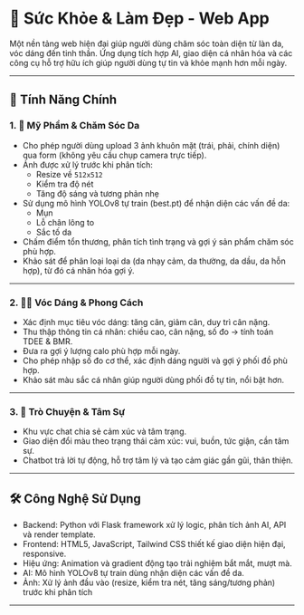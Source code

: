 # 💖 Sức Khỏe & Làm Đẹp - Web App

Một nền tảng web hiện đại giúp người dùng chăm sóc toàn diện từ làn da, vóc dáng đến tinh thần. Ứng dụng tích hợp AI, giao diện cá nhân hóa và các công cụ hỗ trợ hữu ích giúp người dùng tự tin và khỏe mạnh hơn mỗi ngày.

---

## 🚀 Tính Năng Chính

### 1. 🌿 Mỹ Phẩm & Chăm Sóc Da

- Cho phép người dùng upload 3 ảnh khuôn mặt (trái, phải, chính diện) qua form (không yêu cầu chụp camera trực tiếp).
- Ảnh được xử lý trước khi phân tích:
  - Resize về `512x512`
  - Kiểm tra độ nét
  - Tăng độ sáng và tương phản nhẹ
- Sử dụng mô hình YOLOv8 tự train (best.pt) để nhận diện các vấn đề da:
  - Mụn
  - Lỗ chân lông to
  - Sắc tố da
- Chấm điểm tổn thương, phân tích tình trạng và gợi ý sản phẩm chăm sóc phù hợp.
- Khảo sát để phân loại loại da (da nhạy cảm, da thường, da dầu, da hỗn hợp), từ đó cá nhân hóa gợi ý.

---

### 2. 🧍‍♀️ Vóc Dáng & Phong Cách

- Xác định mục tiêu vóc dáng: tăng cân, giảm cân, duy trì cân nặng.
- Thu thập thông tin cá nhân: chiều cao, cân nặng, số đo → tính toán TDEE & BMR.
- Đưa ra gợi ý lượng calo phù hợp mỗi ngày.
- Cho phép nhập số đo cơ thể, xác định dáng người và gợi ý phối đồ phù hợp.
- Khảo sát màu sắc cá nhân giúp người dùng phối đồ tự tin, nổi bật hơn.

---

### 3. 💬 Trò Chuyện & Tâm Sự

- Khu vực chat chia sẻ cảm xúc và tâm trạng.
- Giao diện đổi màu theo trạng thái cảm xúc: vui, buồn, tức giận, cần tâm sự.
- Chatbot trả lời tự động, hỗ trợ tâm lý và tạo cảm giác gần gũi, thân thiện.

---

## 🛠️ Công Nghệ Sử Dụng

- Backend: Python với Flask framework xử lý logic, phân tích ảnh AI, API và render template.
- Frontend: HTML5, JavaScript, Tailwind CSS thiết kế giao diện hiện đại, responsive.
- Hiệu ứng: Animation và gradient động tạo trải nghiệm bắt mắt, mượt mà.
- AI: Mô hình YOLOv8 tự train dùng nhận diện các vấn đề da.
- Ảnh: Xử lý ảnh đầu vào (resize, kiểm tra nét, tăng sáng/tương phản) trước khi phân tích

---
